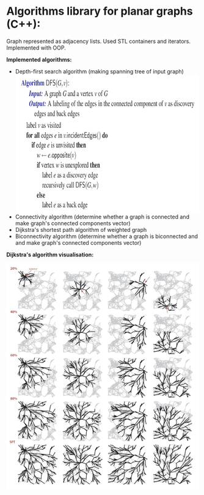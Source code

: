 # Algorithms library for planar graphs (C++):

Graph represented as adjacency lists. Used STL containers and iterators. Implemented with OOP.

**Implemented algorithms:**
 - Depth-first search algorithm (making spanning tree of input graph) <img  width="700" height="360" src="https://github.com/AraKhachatryan/Graph-Algorithms/blob/master/images/dfs.png">
 - Connectivity algorithm (determine whether a graph is connected and make graph's connected components vector)
 - Dijkstra's shortest path algorithm of weighted graph
 - Biconnectivity algorithm (determine whether a graph is biconnected and and make graph's connected components vector)
 
**Dijkstra's algorithm visualisation:**
<p align="left">
  <img src="https://github.com/AraKhachatryan/Graph-Algorithms/blob/master/images/Dijkstra.jpg">
</p>
